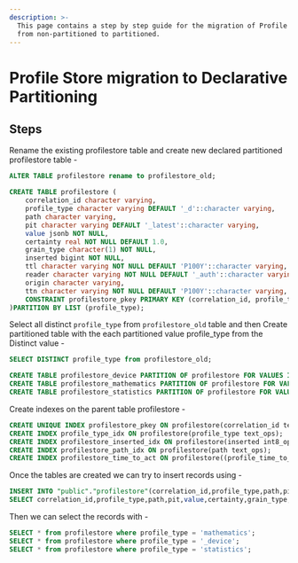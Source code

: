 ```yaml
---
description: >-
  This page contains a step by step guide for the migration of Profile Store
  from non-partitioned to partitioned.
---
```


# Profile Store migration to Declarative Partitioning

## Steps

Rename the existing profilestore table and create new declared partitioned profilestore table -

```sql
ALTER TABLE profilestore rename to profilestore_old;

CREATE TABLE profilestore (
    correlation_id character varying,
    profile_type character varying DEFAULT '_d'::character varying,
    path character varying,
    pit character varying DEFAULT '_latest'::character varying,
    value jsonb NOT NULL,
    certainty real NOT NULL DEFAULT 1.0,
    grain_type character(1) NOT NULL,
    inserted bigint NOT NULL,
    ttl character varying NOT NULL DEFAULT 'P100Y'::character varying,
    reader character varying NOT NULL DEFAULT '_auth'::character varying,
    origin character varying,
    ttn character varying NOT NULL DEFAULT 'P100Y'::character varying,
    CONSTRAINT profilestore_pkey PRIMARY KEY (correlation_id, profile_type, path, pit)
)PARTITION BY LIST (profile_type);
```

Select all distinct `profile_type` from `profilestore_old` table and then Create partitioned table with the each partitioned value profile\_type from the Distinct value -

```sql
SELECT DISTINCT profile_type from profilestore_old;

CREATE TABLE profilestore_device PARTITION OF profilestore FOR VALUES IN ('_device')
CREATE TABLE profilestore_mathematics PARTITION OF profilestore FOR VALUES IN ('mathematics')
CREATE TABLE profilestore_statistics PARTITION OF profilestore FOR VALUES IN ('statistics')
```

Create indexes on the parent table profilestore -

```sql
CREATE UNIQUE INDEX profilestore_pkey ON profilestore(correlation_id text_ops,profile_type text_ops,path text_ops,pit text_ops);
CREATE INDEX profile_type_idx ON profilestore(profile_type text_ops);
CREATE INDEX profilestore_inserted_idx ON profilestore(inserted int8_ops);
CREATE INDEX profilestore_path_idx ON profilestore(path text_ops);
CREATE INDEX profilestore_time_to_act ON profilestore((profile_time_to_act(inserted, ttl)) int8_ops);
```

Once the tables are created we can try to insert records using -

```sql
INSERT INTO "public"."profilestore"(correlation_id,profile_type,path,pit,value,certainty,grain_type,inserted,ttl,reader,origin,ttn)
SELECT correlation_id,profile_type,path,pit,value,certainty,grain_type,inserted,ttl,reader,origin,ttn FROM profilestore_old;
```

Then we can select the records with -

```sql
SELECT * from profilestore where profile_type = 'mathematics';
SELECT * from profilestore where profile_type = '_device';
SELECT * from profilestore where profile_type = 'statistics';
```

